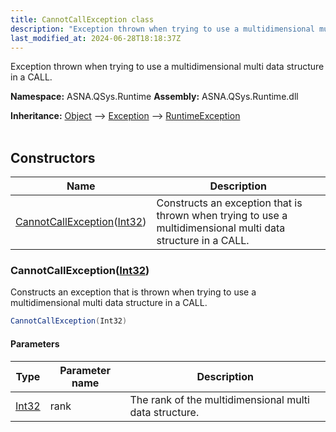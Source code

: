 ```yaml
---
title: CannotCallException class
description: "Exception thrown when trying to use a multidimensional multi data structure in a CALL. "
last_modified_at: 2024-06-28T18:18:37Z
---
```


Exception thrown when trying to use a multidimensional multi data structure in a CALL.

**Namespace:** ASNA.QSys.Runtime
**Assembly:** ASNA.QSys.Runtime.dll

**Inheritance:** [Object](https://docs.microsoft.com/en-us/dotnet/api/system.object) --> [Exception](https://docs.microsoft.com/en-us/dotnet/api/system.exception) --> [RuntimeException](/reference/runtime/qsys-runtime/runtime-exception.html)
<br>
<br>

## Constructors

| Name | Description |
| --- | --- |
| [CannotCallException](#cannotcallexceptionint32)([Int32](https://docs.microsoft.com/en-us/dotnet/api/system.int32)) | Constructs an exception that is thrown when trying to use a multidimensional multi data structure in a CALL.

### CannotCallException([Int32](https://docs.microsoft.com/en-us/dotnet/api/system.int32))

Constructs an exception that is thrown when trying to use a multidimensional multi data structure in a CALL.

```cs
CannotCallException(Int32)
```

#### Parameters

| Type | Parameter name | Description
| --- | --- | ---
| [Int32](https://docs.microsoft.com/en-us/dotnet/api/system.int32) | rank | The rank of the multidimensional multi data structure.
